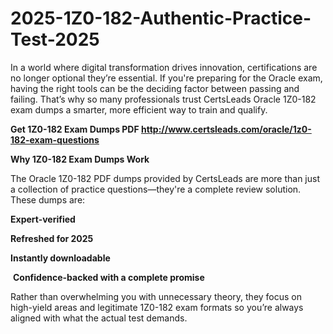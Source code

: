 # 2025-1Z0-182-Authentic-Practice-Test-2025
<p>In a world where digital transformation drives innovation, certifications are no longer optional they&rsquo;re essential. If you&#39;re preparing for the Oracle exam, having the right tools can be the deciding factor between passing and failing. That&rsquo;s why so many professionals trust CertsLeads Oracle 1Z0-182 exam dumps a smarter, more efficient way to train and qualify.</p> <p><strong>Get 1Z0-182 Exam Dumps PDF&nbsp;<a href="http://www.certsleads.com/oracle/1z0-182-exam-questions">http://www.certsleads.com/oracle/1z0-182-exam-questions</a></strong></p> <p><strong>Why 1Z0-182 Exam Dumps Work</strong></p> <p>The Oracle 1Z0-182 PDF dumps provided by CertsLeads are more than just a collection of practice questions&mdash;they&#39;re a complete review solution. These dumps are:</p> <p><strong>Expert-verified</strong></p> <p><strong>Refreshed for 2025</strong></p> <p><strong>Instantly downloadable</strong></p> <p>&nbsp;<strong>Confidence-backed with a complete promise</strong></p> <p>Rather than overwhelming you with unnecessary theory, they focus on high-yield areas and legitimate 1Z0-182 exam formats so you&rsquo;re always aligned with what the actual test demands.</p> <p>&nbsp;</p>
